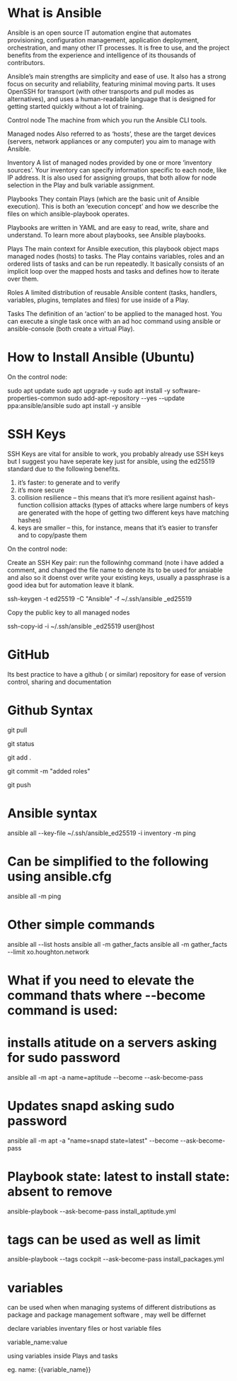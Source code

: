 
# What is Ansible

Ansible is an open source IT automation engine that automates provisioning, configuration management, application deployment, orchestration, and many other IT processes. It is free to use, and the project benefits from the experience and intelligence of its thousands of contributors.

Ansible’s main strengths are simplicity and ease of use. It also has a strong focus on security and reliability, featuring minimal moving parts. It uses OpenSSH for transport (with other transports and pull modes as alternatives), and uses a human-readable language that is designed for getting started quickly without a lot of training.

Control node
The machine from which you run the Ansible CLI tools.

Managed nodes
Also referred to as ‘hosts’, these are the target devices (servers, network appliances or any computer) you aim to manage with Ansible.

Inventory
A list of managed nodes provided by one or more ‘inventory sources’. Your inventory can specify information specific to each node, like IP address. It is also used for assigning groups, that both allow for node selection in the Play and bulk variable assignment.

Playbooks
They contain Plays (which are the basic unit of Ansible execution). This is both an ‘execution concept’ and how we describe the files on which ansible-playbook operates.

Playbooks are written in YAML and are easy to read, write, share and understand. To learn more about playbooks, see Ansible playbooks.

Plays
The main context for Ansible execution, this playbook object maps managed nodes (hosts) to tasks. The Play contains variables, roles and an ordered lists of tasks and can be run repeatedly. It basically consists of an implicit loop over the mapped hosts and tasks and defines how to iterate over them.

Roles
A limited distribution of reusable Ansible content (tasks, handlers, variables, plugins, templates and files) for use inside of a Play.

Tasks
The definition of an ‘action’ to be applied to the managed host. You can execute a single task once with an ad hoc command using ansible or ansible-console (both create a virtual Play).

# How to Install Ansible (Ubuntu)

On the control node:


sudo apt update
sudo apt upgrade -y
sudo apt install -y software-properties-common
sudo add-apt-repository --yes --update ppa:ansible/ansible
sudo apt install -y ansible


# SSH Keys

SSH Keys are vital for ansible to work, you probably already use SSH keys but I suggest you have seperate key just for ansible, using the ed25519 standard due to the following benefits.

1) it’s faster: to generate and to verify
2) it’s more secure
3) collision resilience – this means that it’s more resilient against hash-function collision attacks (types of attacks where large numbers of keys are generated with the hope of getting two different keys have matching hashes)
4) keys are smaller – this, for instance, means that it’s easier to transfer and to copy/paste them

On the control node:

Create an SSH Key pair: run the followinhg command (note  i have added a comment, and changed the file name to denote its to be used for ansiable and also so it doenst over write your existing keys, usually a passphrase is a good idea but for automation leave it blank. 

   ssh-keygen -t ed25519  -C "Ansible" -f ~/.ssh/ansible _ed25519

 Copy the public key to all managed nodes
 
   ssh-copy-id -i ~/.ssh/ansible _ed25519 user@host


# GitHub

Its best practice to have a github ( or similar) repository for  ease of version control, sharing  and documentation 

# Github Syntax

git pull 

git status

git add .

git commit -m "added roles"

git push


# Ansible syntax

ansible all --key-file ~/.ssh/ansible_ed25519 -i inventory -m ping

# Can be simplified  to the following using ansible.cfg

ansible all -m ping   

 
# Other simple commands

ansible all --list hosts
ansible all -m gather_facts
ansible all -m gather_facts --limit xo.houghton.network

# What if you need to elevate the command thats where --become command is used:

# installs atitude on a servers asking for sudo password 

ansible all -m apt -a name=aptitude --become --ask-become-pass

# Updates snapd asking  sudo password 

ansible all -m apt -a "name=snapd state=latest" --become --ask-become-pass

# Playbook state: latest to install state: absent to remove 


ansible-playbook --ask-become-pass install_aptitude.yml 

# tags can be used as well as limit 

ansible-playbook --tags cockpit --ask-become-pass install_packages.yml



# variables 

can be used when when managing systems of different distributions as package and package management software , may well be differnet  

declare variables inventary files or  host variable files 

variable_name:value


using variables inside Plays and tasks  

eg.     name: {{variable_name}}


